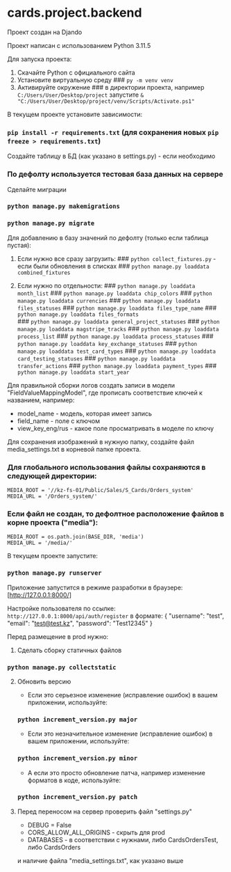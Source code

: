 # cards.project.backend


Проект создан на Djando

Проект написан с использованием Python 3.11.5

Для запуска проекта:
  1. Скачайте Python с официального сайта
  2. Установите виртуальную среду
    ### `py -m venv venv`
  3. Активируйте окружение
    ### в директории проекта, например `С:/Users/User/Desktop/project` запустите `& "С:/Users/User/Desktop/project/venv/Scripts/Activate.ps1"`

В текущем проекте установите зависимости:
  ### `pip install -r requirements.txt` (для сохранения новых `pip freeze > requirements.txt`)

Создайте таблицу в БД (как указано в settings.py) - если необходимо
  ### По дефолту используется тестовая база данных на сервере

Сделайте миграции
  ### `python manage.py makemigrations`
  ### `python manage.py migrate`

Для добавлению в базу значений по дефолту (только если таблица пустая):

  1. Если нужно все сразу загрузить:
    ### `python collect_fixtures.py` - если были обновления в списках
    ### `python manage.py loaddata combined_fixtures`

  2. Если нужно по отдельности:
    ### `python manage.py loaddata month_list`
    ### `python manage.py loaddata chip_colors`
    ### `python manage.py loaddata currencies`
    ### `python manage.py loaddata files_statuses`
    ### `python manage.py loaddata files_type_name`
    ### `python manage.py loaddata files_formats`  
    ### `python manage.py loaddata general_project_statuses`
    ### `python manage.py loaddata magstripe_tracks`
    ### `python manage.py loaddata process_list`
    ### `python manage.py loaddata process_statuses`
    ### `python manage.py loaddata key_exchange_statuses`
    ### `python manage.py loaddata test_card_types`
    ### `python manage.py loaddata card_testing_statuses`
    ### `python manage.py loaddata transfer_actions`
    ### `python manage.py loaddata payment_types`
    ### `python manage.py loaddata start_year`

Для правильной сборки логов создать записи в модели "FieldValueMappingModel", где прописать соответствие ключей к названием, например:
  - model_name - модель, которая имеет запись
  - field_name - поле с ключом
  - view_key_eng/rus - какое поле просматривать в моделе по ключу

Для сохранения изображений в нужную папку, создайте файл media_settings.txt в корневой папке проекта.
  ### Для глобального использования файлы сохраняются в следующей директории:
    MEDIA_ROOT = '//kz-fs-01/Public/Sales/S_Cards/Orders_system'
    MEDIA_URL = '/Orders_system/'
  ### Если файл не создан, то дефолтное расположение файлов в корне проекта ("media"):
    MEDIA_ROOT = os.path.join(BASE_DIR, 'media')
    MEDIA_URL = '/media/'

В текущем проекте запустите:
  ### `python manage.py runserver`

Приложение запустится в режиме разработки в браузере:
[http://127.0.0.1:8000/]

Настройке пользователя по ссылке: `http://127.0.0.1:8000/api/auth/register` в формате:
{
    "username": "test",
    "email": "test@test.kz",
    "password": "Test12345"
}

Перед размещение в prod нужно:
1. Сделать сборку статичных файлов 
  ### `python manage.py collectstatic`

2. Обновить версию 
    - Если это серьезное изменение (исправление ошибок) в вашем приложении, используйте:
    ### `python increment_version.py major`

    - Если это незначительное изменение (исправление ошибок) в вашем приложении, используйте:
    ### `python increment_version.py minor`

    - А если это просто обновление патча, например изменение форматов в коде, используйте:
    ### `python increment_version.py patch`

3. Перед переносом на сервер проверить файл "settings.py"
    - DEBUG = False
    - CORS_ALLOW_ALL_ORIGINS - скрыть для prod
    - DATABASES - в соответствии с нужнами, либо CardsOrdersTest, либо CardsOrders

    и наличие файла "media_settings.txt", как указано выше